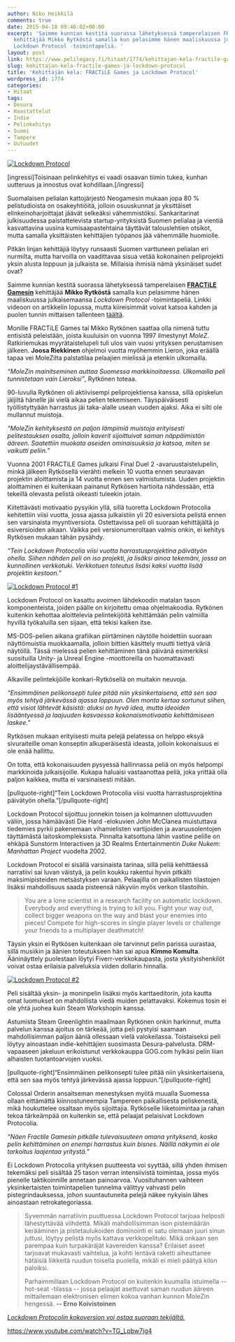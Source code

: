 ```yaml
---
author: Niko Heikkilä
comments: true
date: 2015-04-18 09:46:02+00:00
excerpt: 'Saimme kunnian kestitä suorassa lähetyksessä tamperelaisen FRACTiLE Gamesin
  kehittäjää Mikko Rytköstä samalla kun pelasimme hänen maaliskuussa julkaisemaansa
  Lockdown Protocol -toimintapeliä. '
layout: post
link: https://www.pelilegacy.fi/hitaat/1774/kehittajan-kela-fractile-games-ja-lockdown-protocol
slug: kehittajan-kela-fractile-games-ja-lockdown-protocol
title: 'Kehittäjän kela: FRACTiLE Games ja Lockdown Protocol'
wordpress_id: 1774
categories:
- Hitaat
tags:
- Desura
- Haastattelut
- Indie
- Pelinkehitys
- Suomi
- Tampere
- Uutuudet
---
```




[![Lockdown Protocol](http://www.pelilegacy.fi/wp-content/uploads/2015/04/lockdown_protocol.png)](http://www.pelilegacy.fi/wp-content/uploads/2015/04/lockdown_protocol.png)

[ingressi]Toisinaan pelinkehitys ei vaadi osaavan tiimin tukea, kunhan uutteruus ja innostus ovat kohdillaan.[/ingressi]

Suomalaisen pelialan kattojärjestö Neogamesin mukaan jopa 80 % pelistudioista on osakeyhtiöitä, jolloin osuuskunnat ja yksittäiset elinkeinoharjoittajat jäävät selkeäksi vähemmistöksi. Sankaritarinat julkisuudessa paistattelevista startup-yrityksistä Suomen pelialaa ja vientiä kasvattavina uusina kumisaapastehtaina täyttävät talouslehtien otsikot, mutta samalla yksittäisten kehittäjien työpanos jää vähemmälle huomiolle.

Pitkän linjan kehittäjiä löytyy runsaasti Suomen varttuneen pelialan eri nurmilta, mutta harvoilla on vaadittavaa sisua vetää kokonainen peliprojekti yksin alusta loppuun ja julkaista se. Millaisia ihmisiä nämä yksinäiset sudet ovat?

Saimme kunnian kestitä suorassa lähetyksessä tamperelaisen [**FRACTiLE Gamesin**](http://fractilegames.com/) kehittäjää **Mikko Rytköstä** samalla kun pelasimme hänen maaliskuussa julkaisemaansa _Lockdown Protocol_ -toimintapeliä. Linkki videoon on artikkelin lopussa, mutta kiireisimmät voivat katsoa kahden ja puolen tunnin mittaisen tallenteen [täältä](https://www.youtube.com/watch?v=TG_Lpbw7jg4).

Monille FRACTiLE Games tai Mikko Rytkönen saattaa olla nimenä tuttu entisistä peleistään, joista kuuluisin on vuonna 1997 ilmestynyt _MoleZ_. Ratkiriemukas myyrätaistelupeli tuli ulos vain vuosi yrityksen perustamisen jälkeen. **Joosa Riekkinen** ohjelmoi vuotta myöhemmin Lieron, joka eräällä tapaa vei MoleZilta palstatilaa pelaajien mielissä ja etenkin ulkomailla.

_“MoleZin mainitseminen auttaa Suomessa markkinoitaessa. Ulkomailla peli tunnistetaan vain Lieroksi”_, Rytkönen toteaa.

90-luvulla Rytkönen oli aktiivisempi peliprojektiensa kanssa, sillä opiskelun jäljiltä hänelle jäi vielä aikaa pelien tekemiseen. Täyspäiväisesti työllistyttyään harrastus jäi taka-alalle usean vuoden ajaksi. Aika ei silti ole mullannut muistoja.

_“MoleZin kehityksestä on paljon lämpimiä muistoja erityisesti pelitestauksen osalta, jolloin kaverit sijoittuivat saman näppäimistön ääreen. Saatettiin muokata aseiden ominaisuuksia ja katsoa, miten se vaikutti peliin.”_

Vuonna 2001 FRACTiLE Games julkaisi Final Duel 2 -avaruustaistelupelin, minkä jälkeen Rytkösellä vierähti melkein 10 vuotta ennen seuraavan projektin aloittamista ja 14 vuotta ennen sen valmistumista. Uuden projektin aloittaminen ei kuitenkaan painanut Rytkösen hartioita nähdessään, että tekeillä olevasta pelistä oikeasti tuleekin jotain.

Kiitettävästi motivaatio pysyikin yllä, sillä tuoretta Lockdown Protocolia kehitettiin viisi vuotta, jossa ajassa julkaistiin yli 20 esiversiota pelistä ennen sen varsinaista myyntiversiota. Ostettavissa peli oli suoraan kehittäjältä jo esiversioiden aikaan. Vaikka peli versionumeroltaan valmis onkin, ei kehitys Rytkösen mukaan tähän pysähdy.

_“Tein Lockdown Protocolia viisi vuotta harrastusprojektina päivätyön ohella. Siihen nähden peli on iso projekti, ja lisäksi ainoa tekemäni, jossa on kunnollinen verkkotuki. Verkkotuen toteutus lisäsi kaksi vuotta lisää projektin kestoon.”_

[![Lockdown Protocol #1](http://www.pelilegacy.fi/wp-content/uploads/2015/04/lockdown_protocol_1.jpg)](http://www.pelilegacy.fi/wp-content/uploads/2015/04/lockdown_protocol_1.jpg)

Lockdown Protocol on kasattu avoimen lähdekoodin matalan tason komponenteista, joiden päälle on kirjoitettu omaa ohjelmakoodia. Rytkönen kuitenkin kehottaa aloittelevia pelintekijöitä kehittämään pelin valmiilla hyvillä työkaluilla sen sijaan, että tekisi kaiken itse.

MS-DOS-pelien aikana grafiikan piirtäminen näytölle hoidettiin suoraan näyttömuistia muokkaamalla, jolloin bittien käsittely muutti tiettyä väriä näytöllä. Tässä mielessä pelien kehittäminen tänä päivänä esimerkiksi suosituilla Unity- ja Unreal Engine -moottoreilla on huomattavasti aloittelijaystävällisempää.

Alkaville pelintekijöille konkari-Rytkösellä on muitakin neuvoja.

_“Ensimmäinen pelikonsepti tulee pitää niin yksinkertaisena, että sen saa myös tehtyä järkevässä ajassa loppuun. Olen monta kertaa sortunut siihen, että visiot lähtevät käsistä: aluksi on hyvä idea, mutta ideoiden lisääntyessä ja laajuuden kasvaessa kokonaismotivaatio kehittämiseen laskee.”_

Rytkösen mukaan erityisesti muita pelejä pelatessa on helppo eksyä sivuraiteille oman konseptin alkuperäisestä ideasta, jolloin kokonaisuus ei ole enää hallittu.

On totta, että kokonaisuuden pysyessä hallinnassa peliä on myös helpompi markkinoida julkaisijoille. Kukapa haluaisi vastaanottaa peliä, joka yrittää olla paljon kaikkea, mutta ei varsinaisesti mitään.

[pullquote-right]“Tein Lockdown Protocolia viisi vuotta harrastusprojektina päivätyön ohella.”[/pullquote-right]

Lockdown Protocol sijoittuu jonnekin toisen ja kolmannen ulottuvuuden väliin, jossa hämäävästi Die Hard -elokuvien John McClanea muistuttava tiedemies pyrkii pakenemaan vihamielisten vartijoiden ja avaruusolentojen täyttämästä laitoskompleksista. Pinnalta katsottuna lähin vastine pelille on ehkäpä Sunstorm Interactiven ja 3D Realms Entertainmentin _Duke Nukem: Manhattan Project_ vuodelta 2002.

Lockdown Protocol ei sisällä varsinaista tarinaa, sillä peliä kehittäessä narratiivi sai luvan väistyä, ja pelin koukku rakentui hyvin pitkälti maksimipisteiden metsästyksen varaan. Pelaajilla on paikallisten tilastojen lisäksi mahdollisuus saada pisteensä näkyviin myös verkon tilastoihin.



<blockquote>You are a lone scientist in a research facility on automatic lockdown. Everybody and everything is trying to kill you. Fight your way out, collect bigger weapons on the way and blast your enemies into pieces! Compete for high-scores in single player levels or challenge your friends to a multiplayer deathmatch!</blockquote>



Täysin yksin ei Rytkösen kuitenkaan ole tarvinnut pelin parissa uurastaa, sillä musiikin ja äänien toteutukseen hän sai apua **Kimmo Komulta**. Ääninäyttely puolestaan löytyi Fiverr-verkkokaupasta, josta yksityishenkilöt voivat ostaa erilaisia palveluksia viiden dollarin hinnalla.

[![Lockdown Protocol #2](http://www.pelilegacy.fi/wp-content/uploads/2015/04/lockdown_protocol_2.jpg)](http://www.pelilegacy.fi/wp-content/uploads/2015/04/lockdown_protocol_2.jpg)

Peli sisältää yksin- ja moninpelin lisäksi myös karttaeditorin, jota kautta omat luomukset on mahdollista viedä muiden pelattavaksi. Kokemus tosin ei ole yhtä juohea kuin Steam Workshopin kanssa.

Astumista Steam Greenlightin maailmaan Rytkönen onkin harkinnut, mutta palvelun kanssa ajoitus on tärkeää, jotta peli pystyisi saamaan mahdollisimman paljon ääniä ollessaan vielä valokeilassa. Toistaiseksi peli löytyy ainoastaan indie-kehittäjien suosimasta Desura-palvelusta. DRM-vapaaseen jakeluun erikoistunut verkkokauppa GOG.com hylkäsi pelin liian alhaisten tuotantoarvojen vuoksi.

[pullquote-right]“Ensimmäinen pelikonsepti tulee pitää niin yksinkertaisena, että sen saa myös tehtyä järkevässä ajassa loppuun.”[/pullquote-right]

Colossal Orderin ansaitseman menestyksen myötä muualla Suomessa ollaan eittämättä kiinnostuneempia Tampereen paikallisesta peliskenestä, mikä houkuttelee osaltaan myös sijoittajia. Rytköselle liiketoimintaa ja rahan tekoa tärkeämpää on kuitenkin se, että pelaajat pelaisivat Lockdown Protocolia.

_“Näen Fractile Gamesin pitkälle tulevaisuuteen omana yrityksenä, koska pelin kehittäminen on enempi harrastus kuin bisnes. Näillä näkymin ei ole tarkoitus laajentaa yritystä.”_

Ei Lockdown Protocolia yrityksen puutteesta voi syyttää, sillä yhden ihmisen tekemäksi peli sisältää 25 tason verran intensiivistä toimintaa, jossa myös pienelle taktikoinnille annetaan painoarvoa. Vuosituhannen vaihteen yksinkertaisten toimintapelien tunnelma välittyy vahvasti pelin pistegrindauksessa, johon suuntautuneita pelejä näkee nykyisin lähes ainoastaan retrokategoriassa.



<blockquote>Syvemmän narratiivin puuttuessa Lockdown Protocol tarjoaa helposti lähestyttävää viihdettä. Mikäli mahdollisimman ison pistemäärän kerääminen ja pistetaulukoiden dominointi ei satu olemaan juuri sinun juttusi, löytyy pelistä myös kattava verkkopelituki. Mikä onkaan sen parempaa kuin turpakäräjät kavereiden kanssa? Erilaiset aseet tarjoavat mukavasti vaihtelua, ja kohti lentävä raketti aiheuttanee hätäisiä liikkeitä ruudun toisella puolella, mikäli ei mieli päätyä kilon paloiksi.

Parhaimmillaan Lockdown Protocol on kuitenkin kuumalla istuimella -- hot-seat -tilassa -- jossa pelaajat asettuvat saman ruudun ääreen mittailemaan elektronisen elimen kokoa vanhan kunnon MoleZin hengessä.
**-- Erno Koivistoinen**</blockquote>



[_Lockdown Protocolin kokoversion voi ostaa suoraan tekijältä._](http://fractilegames.com/products/lockdown-protocol/)

https://www.youtube.com/watch?v=TG_Lpbw7jg4


